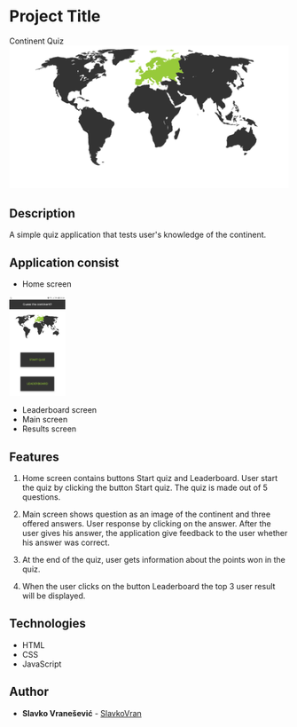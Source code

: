 # Project Title
Continent Quiz
![alt text](https://github.com/SlavkoVran/Continetn-Quiz/blob/master/assets/Continents.svg)

## Description

A simple quiz application that tests user's knowledge of the continent.

## Application consist
 - Home screen 
 
 <img src="https://github.com/SlavkoVran/Continetn-Quiz/blob/master/assets/1homeScreen.jpg" alt="icons" width="20%">
 
 - Leaderboard screen
 - Main screen 
 - Results screen 
  
## Features

1. Home screen contains buttons Start quiz and Leaderboard. User start the quiz by clicking the button Start quiz. The quiz is made out of 5 questions.
 
2. Main screen shows question as an image of the continent and three offered answers. User response by clicking on the answer. After the user gives his answer, the application give feedback to the user whether his answer was correct. 
 
3. At the end of the quiz, user gets information about the points won in the quiz.

4. When the user clicks on the button Leaderboard the top 3 user result will be displayed.

## Technologies
* HTML
* CSS
* JavaScript

## Author

* **Slavko Vranešević** - [SlavkoVran](https://github.com/SlavkoVran)
